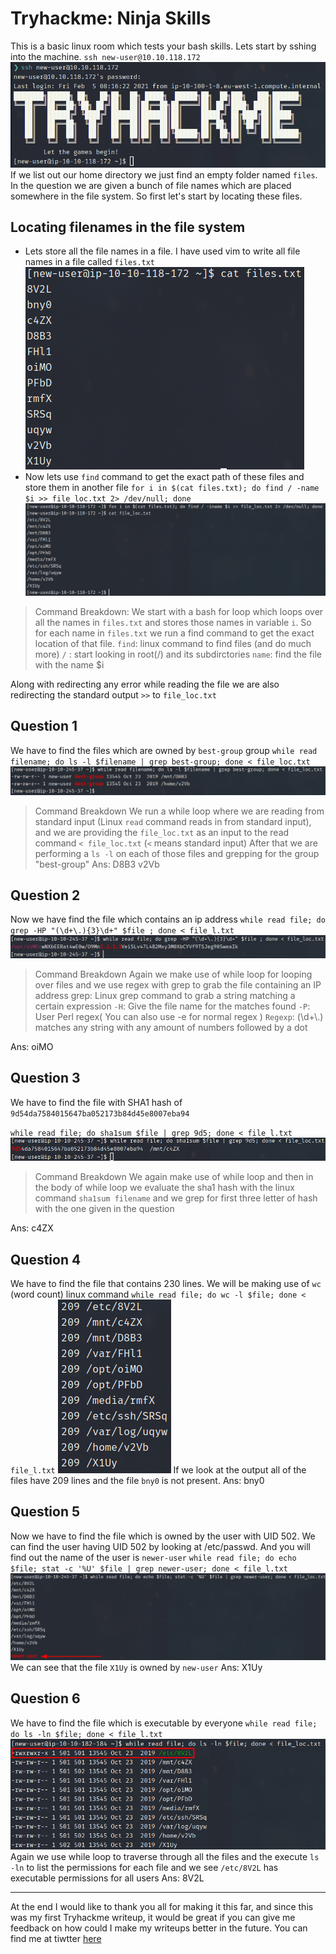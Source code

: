 # Tryhackme: Ninja Skills

This is a basic linux room which tests your bash skills. Lets start by sshing into the machine.
`ssh new-user@10.10.118.172`
![](./images/2021-02-05_13-50.png)
If we list out our home directory we just find an empty folder named `files`. In the question we are given a bunch of file names which are placed somewhere in the file system.
So first let's start by locating these files.

## Locating filenames in the file system

- Lets store all the file names in a file. I have used vim to write all file names in a file called `files.txt`
  ![](./images/2021-02-05_13-58.png)
- Now lets use `find` command to get the exact path of these files and store them in another file
  `for i in $(cat files.txt); do find / -name $i >> file_loc.txt 2> /dev/null; done`
  ![](./images/2021-02-05_14-02.png)

> Command Breakdown:
> We start with a bash for loop which loops over all the names in `files.txt` and stores those names in variable `i`. So for each name in `files.txt` we run a find command to get the exact location of that file.
> `find`: linux command to find files (and do much more)
> `/` : start looking in root(/) and its subdirctories
> `name`: find the file with the name $i

Along with redirecting any error while reading the file we are also redirecting the standard output `>>` to `file_loc.txt`

## Question 1

We have to find the files which are owned by `best-group` group
`while read filename; do ls -l $filename | grep best-group; done < file_loc.txt`
![](./images/2021-02-05_14-25.png)

> Command Breakdown
> We run a while loop where we are reading from standard input (Linux `read` command reads in from standard input), and we are providing the `file_loc.txt` as an input to the read command `< file_loc.txt` (`<` means standard input)
> After that we are performing a `ls -l` on each of those files and grepping for the group "best-group"
> Ans: D8B3 v2Vb

## Question 2

Now we have find the file which contains an ip address
`while read file; do grep -HP "(\d+\.){3}\d+" $file ; done < file_l.txt`
![](./images/2021-02-05_14-43.png)

> Command Breakdown
> Again we make use of while loop for looping over files and we use regex with grep to grab the file containing an IP address
> grep: Linux grep command to grab a string matching a certain expression
> `-H`: Give the file name for the matches found
> `-P`: User Perl regex( You can also use -e for normal regex )
> `Regexp`: (\d+\\.) matches any string with any amount of numbers followed by a dot

Ans: oiMO

## Question 3

We have to find the file with SHA1 hash of `9d54da7584015647ba052173b84d45e8007eba94`

`while read file; do sha1sum $file | grep 9d5; done < file_l.txt`
![](./images/2021-02-05_15-04.png)

> Command Breakdown
> We again make use of while loop and then in the body of while loop we evaluate the sha1 hash with the linux command `sha1sum filename` and we grep for first three letter of hash with the one given in the question

Ans: c4ZX

## Question 4

We have to find the file that contains 230 lines. We will be making use of `wc` (word count) linux command
`while read file; do wc -l $file; done < file_l.txt`
![](./images/2021-02-05_15-09.png)
If we look at the output all of the files have 209 lines and the file `bny0` is not present.
Ans: bny0

## Question 5

Now we have to find the file which is owned by the user with UID 502. We can find the user having UID 502 by looking at /etc/passwd. And you will find out the name of the user is `newer-user`
`while read file; do echo $file; stat -c '%U' $file | grep newer-user; done < file_l.txt`
![](./images/2021-02-05_15-17.png)
We can see that the file `X1Uy` is owned by `new-user`
Ans: X1Uy

## Question 6

We have to find the file which is executable by everyone
`while read file; do ls -ln $file; done < file_l.txt`
![](./images/2021-02-05_18-44.png)
Again we use while loop to traverse through all the files and the execute `ls -ln` to list the permissions for each file and we see `/etc/8V2L` has executable permissions for all users
Ans: 8V2L

---

At the end I would like to thank you all for making it this far, and since this was my first Tryhackme writeup, it would be great if you can give me feedback on how could I make my writeups better in the future. You can find me at tiwtter [here](https://twitter.com/smash8tap)
